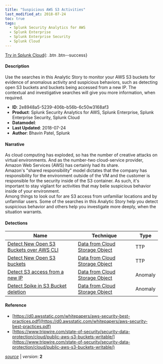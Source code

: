 ```yaml
---
title: "Suspicious AWS S3 Activities"
last_modified_at: 2018-07-24
toc: true
tags:
  - Splunk Security Analytics for AWS
  - Splunk Enterprise
  - Splunk Enterprise Security
  - Splunk Cloud
---
```


[Try in Splunk Cloud](https://www.splunk.com/en_us/cyber-security.html){: .btn .btn--success}

#### Description

Use the searches in this Analytic Story to monitor your AWS S3 buckets for evidence of anomalous activity and suspicious behaviors, such as detecting open S3 buckets and buckets being accessed from a new IP. The contextual and investigative searches will give you more information, when required.

- **ID**: 2e8948a5-5239-406b-b56b-6c50w3168af3
- **Product**: Splunk Security Analytics for AWS, Splunk Enterprise, Splunk Enterprise Security, Splunk Cloud
- **Datamodel**: 
- **Last Updated**: 2018-07-24
- **Author**: Bhavin Patel, Splunk

#### Narrative

As cloud computing has exploded, so has the number of creative attacks on virtual environments. And as the number-two cloud-service provider, Amazon Web Services (AWS) has certainly had its share.\
Amazon's "shared responsibility" model dictates that the company has responsibility for the environment outside of the VM and the customer is responsible for the security inside of the S3 container. As such, it's important to stay vigilant for activities that may belie suspicious behavior inside of your environment.\
Among things to look out for are S3 access from unfamiliar locations and by unfamiliar users. Some of the searches in this Analytic Story help you detect suspicious behavior and others help you investigate more deeply, when the situation warrants.   

#### Detections

| Name        | Technique   | Type         |
| ----------- | ----------- |--------------|
| [Detect New Open S3 Buckets over AWS CLI](/cloud/detect_new_open_s3_buckets_over_aws_cli/) | [Data from Cloud Storage Object](/tags/#data-from-cloud-storage-object) | TTP |
| [Detect New Open S3 buckets](/cloud/detect_new_open_s3_buckets/) | [Data from Cloud Storage Object](/tags/#data-from-cloud-storage-object) | TTP |
| [Detect S3 access from a new IP](/cloud/detect_s3_access_from_a_new_ip/) | [Data from Cloud Storage Object](/tags/#data-from-cloud-storage-object) | Anomaly |
| [Detect Spike in S3 Bucket deletion](/cloud/detect_spike_in_s3_bucket_deletion/) | [Data from Cloud Storage Object](/tags/#data-from-cloud-storage-object) | Anomaly |

#### Reference

* [https://d0.awsstatic.com/whitepapers/aws-security-best-practices.pdf](https://d0.awsstatic.com/whitepapers/aws-security-best-practices.pdf)
* [https://www.tripwire.com/state-of-security/security-data-protection/cloud/public-aws-s3-buckets-writable/](https://www.tripwire.com/state-of-security/security-data-protection/cloud/public-aws-s3-buckets-writable/)



[*source*](https://github.com/splunk/security_content/tree/develop/stories/suspicious_aws_s3_activities.yml) \| *version*: **2**